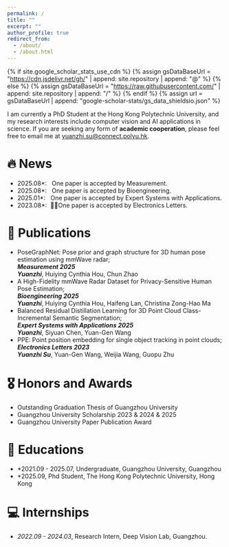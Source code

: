 ```yaml
---
permalink: /
title: ""
excerpt: ""
author_profile: true
redirect_from: 
  - /about/
  - /about.html
---
```


{% if site.google_scholar_stats_use_cdn %}
{% assign gsDataBaseUrl = "https://cdn.jsdelivr.net/gh/" | append: site.repository | append: "@" %}
{% else %}
{% assign gsDataBaseUrl = "https://raw.githubusercontent.com/" | append: site.repository | append: "/" %}
{% endif %}
{% assign url = gsDataBaseUrl | append: "google-scholar-stats/gs_data_shieldsio.json" %}

<span class='anchor' id='about-me'></span>

I am currently a PhD Student at the Hong Kong Polytechnic University, and my research interests include computer vision and AI applications in science. If you are seeking any form of **academic cooperation**, please feel free to email me at <a href='yuanzhi.su@connect.polyu.hk'>yuanzhi.su@connect.polyu.hk</a>.


# 🔥 News
- 2025.08*: &nbsp; One paper is accepted by Measurement.
- 2025.08*: &nbsp; One paper is accepted by Bioengineering.
- 2025.01*: &nbsp; One paper is accepted by Expert Systems with Applications.
- 2023.08*: &nbsp;🎉🎉One paper is accepted by Electronics Letters.

# 📝 Publications 
- PoseGraphNet: Pose prior and graph structure for 3D human pose estimation using mmWave radar;<br>***Measurement 2025*** <br>***Yuanzhi***, Huiying Cynthia Hou, Chun Zhao<br>
- A High-Fidelity mmWave Radar Dataset for Privacy-Sensitive Human Pose Estimation;<br>***Bioengineering 2025*** <br>***Yuanzhi***, Huiying Cynthia Hou, Haifeng Lan, Christina Zong-Hao Ma<br>
- Balanced Residual Distillation Learning for 3D Point Cloud Class-Incremental Semantic Segmentation;<br>***Expert Systems with Applications 2025*** <br>***Yuanzhi***, Siyuan Chen, Yuan-Gen Wang<br>
- PPE: Point position embedding for single object tracking in point clouds; <br>***Electronics Letters 2023***<br>***Yuanzhi Su***, Yuan-Gen Wang, Weijia Wang, Guopu Zhu<br>
  
# 🎖 Honors and Awards
- Outstanding Graduation Thesis of Guangzhou University
- Guangzhou University Scholarship 2023 & 2024 & 2025
- Guangzhou University Paper Publication Award   

# 📖 Educations
- *2021.09 - 2025.07, Undergraduate, Guangzhou University, Guangzhou
- *2025.09, Phd Student, The Hong Kong Polytechnic University, Hong Kong 

# 💻 Internships
- *2022.09 - 2024.03*, Research Intern, Deep Vision Lab, Guangzhou.

<dic style='display: none'># 💬 Invited Talks </div>
